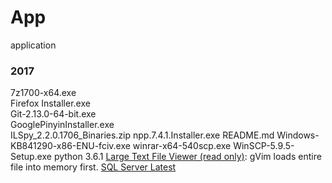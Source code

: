 # App
application
### 2017
7z1700-x64.exe                 
Firefox Installer.exe         
Git-2.13.0-64-bit.exe          
GooglePinyinInstaller.exe      
ILSpy_2.2.0.1706_Binaries.zip
npp.7.4.1.Installer.exe 
README.md
Windows-KB841290-x86-ENU-fciv.exe
winrar-x64-540scp.exe
WinSCP-5.9.5-Setup.exe
python 3.6.1
[Large Text File Viewer (read only)](https://web.archive.org/web/20140908181354fw_/http://swiftgear.com/ltfviewer/features.html): 
gVim loads entire file into memory first.
[SQL Server Latest](https://www.microsoft.com/en-us/sql-server/sql-server-downloads)
